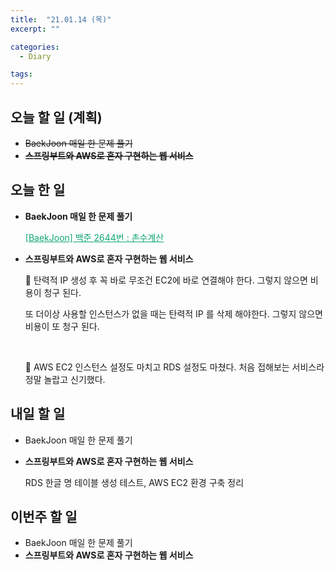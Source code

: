 ```yaml
---
title:  "21.01.14 (목)"
excerpt: ""

categories:
  - Diary

tags:
---
```


## 오늘 할 일 (계획)

- ~~BaekJoon 매일 한 문제 풀기~~
- ~~**스프링부트와 AWS로 혼자 구현하는 웹 서비스**~~

## 오늘 한 일

- **BaekJoon 매일 한 문제 풀기**

  <a href="https://nam-ki-bok.github.io/baekjoon/Baek_Relationship/" style="color:#0FA678">[BaekJoon] 백준 2644번 : 촌수계산</a>

- **스프링부트와 AWS로 혼자 구현하는 웹 서비스**

  📌 탄력적 IP 생성 후 꼭 바로 무조건 EC2에 바로 연결해야 한다. 그렇지 않으면 비용이 청구 된다.
  
  또 더이상 사용할 인스턴스가 없을 때는 탄력적 IP 를 삭제 해야한다. 그렇지 않으면 비용이 또 청구 된다.
  
  <br>
  
  📘 AWS EC2 인스턴스 설정도 마치고 RDS 설정도 마쳤다. 처음 접해보는 서비스라 정말 놀랍고 신기했다.


##  내일 할 일

- BaekJoon 매일 한 문제 풀기

- **스프링부트와 AWS로 혼자 구현하는 웹 서비스**

  RDS 한글 명 테이블 생성 테스트, AWS EC2 환경 구축 정리


## 이번주 할 일

- BaekJoon 매일 한 문제 풀기
- **스프링부트와 AWS로 혼자 구현하는 웹 서비스**

<br>

